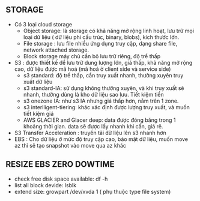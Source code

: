 ## STORAGE
- Có 3 loại cloud storage
    - Object storage: là storage có khả năng mở rộng linh hoạt, lưu trữ mọi loại dữ liệu ( dữ liệu phi cấu trúc, binary, blobs), kích thước lớn.
    - File storage : lưu file nhiều ứng dụng truy cập, dạng share file, network attached storage.
    - Block storage máy chủ cần bộ lưu trữ riêng, độ trể thấp
- S3 : được thiết kế để lưu trữ dung lượng lớn, giá thấp, khả năng mở rộng cao, dữ liệu được mã hoá (mã hoá ở client side và service side)
    - s3 standard: độ trể thấp, cần truy xuất nhanh, thường xuyên truy xuất dữ liệu
    - s3 standard-IA: sử dụng không thường xuyên, và khi truy xuất sẽ nhanh, thường dùng là kho dữ liệu sao lưu. Tiết kiệm tiền
    - s3 onezone IA: như s3 IA nhưng giá thấp hơn, nằm trên 1 zone.
    - s3 interlligent-tiering: khác xác định được lượng truy xuất, và muốn tiết kiệm giá
    - AWS GLACIER and Glacer deep: data được đóng băng trong 1 khoảng thời gian. data sẽ được lấy nhanh khi cần, giá rẽ.
- S3 Transfer Acceleration : truyền tải dữ liệu lên s3 nhanh hơn
- EBS : Cho dữ liệu ở mức độ truy cập cao, bảo mật dữ liệu, muốn move az thì sẽ tạo snapshot vào move qua az khác
## RESIZE EBS ZERO DOWTIME
- check free disk space available: df -h
- list all block devide: lsblk
- extend size: growpart /dev/xvda 1 ( phụ thuộc type file system)